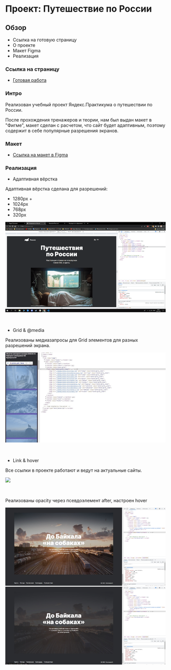 # Проект: Путешествие по России

## Обзор
* Ссылка на готовую страницу
* О проекте
* Макет Figma
* Реализация

### **Ссылка на страницу**

* [Готовая работа](https://roasterslav.github.io/russian-travel/) 

### **Интро**

Реализован учебный проект Яндекс.Практикума о путешествии по России.


После прохождения тренажеров и теории, нам был выдан макет в "Фигме", макет сделан с 
расчетом, что сайт будет адаптивным, поэтому содержит в себе популярные разрешения экранов.


### **Макет**

* [Ссылка на макет в Figma](https://www.figma.com/file/5S2WSbEFL6awjVWJ0NWL8Q/Sprint-3_-Russia-_-desktop-mobile?node-id=28503%3A0)

### **Реализация**


* Адаптивная вёрстка

Адаптивная вёрстка сделана для разрешений: 
  

* 1280px +
* 1024px 
* 768px 
* 320px 


![](./images/adaptiv.gif)





<br>

* Grid & @media

Реализованы медиазапросы для Grid элементов для разных разрешений экрана.

![](./images/Grid-amination.gif)

<br>

* Link & hover

Все ссылки в проекте работают и ведут на актуальные сайты.


![](./images/link.gif)

<br>

Реализованы opacity через псевдоэлемент after, настроен hover


![](./images/hover1.jpg)
![](./images/hover2.jpg)



